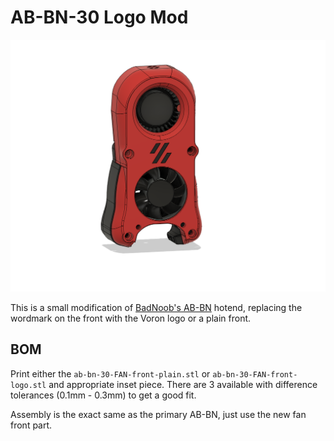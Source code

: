 # AB-BN-30 Logo Mod

![Picture of mod](Images/ABBN30-LogoModv5.png)

This is a small modification of [BadNoob's AB-BN](https://github.com/VoronDesign/VoronUsers/tree/master/printer_mods/Badnoob/AB-BN) hotend, replacing the wordmark on the front with the Voron logo or a plain front.

## BOM
Print either the `ab-bn-30-FAN-front-plain.stl` or `ab-bn-30-FAN-front-logo.stl` and appropriate inset piece. There are 3 available with difference tolerances (0.1mm - 0.3mm) to get a good fit.

Assembly is the exact same as the primary AB-BN, just use the new fan front part.
